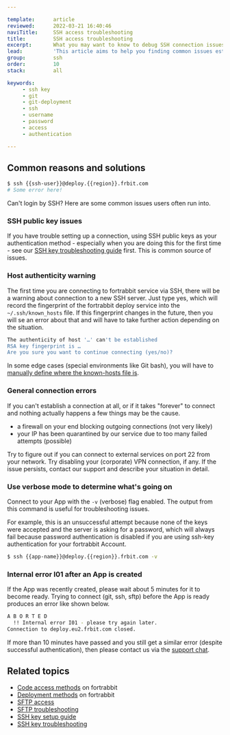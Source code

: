 ```yaml
---

template:      article
reviewed:      2022-03-21 16:40:46
naviTitle:     SSH access troubleshooting
title:         SSH access troubleshooting
excerpt:       What you may want to know to debug SSH connection issues
lead:          'This article aims to help you finding common issues establishing an SSH connection on fortrabbit.'
group:         ssh
order:         10
stack:         all

keywords:
     - ssh key
     - git
     - git-deployment
     - ssh
     - username
     - password
     - access
     - authentication

---
```



## Common reasons and solutions

```bash
$ ssh {{ssh-user}}@deploy.{{region}}.frbit.com
# Some error here!
```

Can't login by SSH? Here are some common issues users often run into.

### SSH public key issues

If you have trouble setting up a connection, using SSH public keys as your authentication method - especially when you are doing this for the first time - see our [SSH key troubleshooting guide](ssh-key-troubleshooting) first. This is common source of issues.


### Host authenticity warning

The first time you are connecting to fortrabbit service via SSH, there will be a warning about connection to a new SSH server. Just type yes, which will record the fingerprint of the fortrabbit deploy service into the `~/.ssh/known_hosts` file. If this fingerprint changes in the future, then you will se an error about that and will have to take further action depending on the situation.

```bash
The authenticity of host '…' can't be established
RSA key fingerprint is …
Are you sure you want to continue connecting (yes/no)?
```

In some edge cases (special environments like Git bash), you will have to [manually define where the known-hosts file is](http://stackoverflow.com/questions/9299651/git-says-warning-permanently-added-to-the-list-of-known-hosts).


### General connection errors

If you can't establish a connection at all, or if it takes "forever" to connect and nothing actually happens a few things may be the cause.

* a firewall on your end blocking outgoing connections (not very likely)
* your IP has been quarantined by our service due to too many failed attempts (possible)

Try to figure out if you can connect to external services on port 22 from your network. Try disabling your (corporate) VPN connection, if any. If the issue persists, contact our support and describe your situation in detail.


### Use verbose mode to determine what's going on

Connect to your App with the `-v` (verbose) flag enabled. The output from this command is useful for troubleshooting issues.

For example, this is an unsuccessful attempt because none of the keys were accepted and the server is asking for a password, which will always fail because password authentication is disabled if you are using ssh-key authentication for your fortrabbit Account.

```bash
$ ssh {{app-name}}@deploy.{{region}}.frbit.com -v
```


### Internal error I01 after an App is created

If the App was recently created, please wait about 5 minutes for it to become ready. Trying to connect (git, ssh, sftp) before the App is ready produces an error like shown below.

```bash
A B O R T E D
  !! Internal error I01 - please try again later.
Connection to deploy.eu2.frbit.com closed.
```

If more than 10 minutes have passed and you still get a similar error (despite successful authentication), then please contact us via the <a href="#asd" onclick="Intercom('showNewMessage', 'I see an !! Internal error I01 for my App ______.')">support chat</a>.


## Related topics

- [Code access methods](/access-methods) on fortrabbit
- [Deployment methods](/deployment-methods) on fortrabbit
- [SFTP access](/sftp-uni)
- [SFTP troubleshooting](/sftp-troubleshooting)
- [SSH key setup guide](ssh-keys)
- [SSH key troubleshooting](/ssh-key-troubleshooting)
